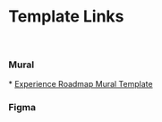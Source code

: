 <h1>Template Links</h1>
<br>
<h3>Mural</h3>
* <a target="_blank" href="https://app.mural.co/t/fearless8304/template/4b71ca75-9246-4da7-90c3-7ff5e2ec191e">Experience Roadmap Mural Template </a>
<h3>Figma</h3>
